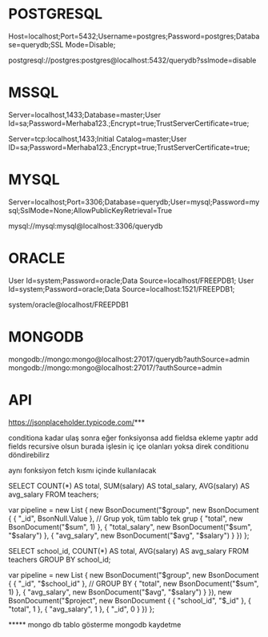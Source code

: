 # POSTGRESQL
Host=localhost;Port=5432;Username=postgres;Password=postgres;Database=querydb;SSL Mode=Disable;

postgresql://postgres:postgres@localhost:5432/querydb?sslmode=disable

# MSSQL
Server=localhost,1433;Database=master;User Id=sa;Password=Merhaba123.;Encrypt=true;TrustServerCertificate=true;

Server=tcp:localhost,1433;Initial Catalog=master;User ID=sa;Password=Merhaba123.;Encrypt=true;TrustServerCertificate=true;

# MYSQL
Server=localhost;Port=3306;Database=querydb;User=mysql;Password=mysql;SslMode=None;AllowPublicKeyRetrieval=True

mysql://mysql:mysql@localhost:3306/querydb

# ORACLE
User Id=system;Password=oracle;Data Source=localhost/FREEPDB1;
User Id=system;Password=oracle;Data Source=localhost:1521/FREEPDB1;

system/oracle@localhost/FREEPDB1

# MONGODB
mongodb://mongo:mongo@localhost:27017/querydb?authSource=admin
mongodb://mongo:mongo@localhost:27017/?authSource=admin

# API
https://jsonplaceholder.typicode.com/***


conditiona kadar ulaş sonra eğer fonksiyonsa add fieldsa ekleme yaptır
add fields recursive olsun burada işlesin iç içe olanları
yoksa direk conditionu döndirebilirz

aynı fonksiyon fetch kısmı içinde kullanılacak


SELECT COUNT(*) AS total, SUM(salary) AS total_salary, AVG(salary) AS avg_salary
FROM teachers;

var pipeline = new List<BsonDocument>
{
    new BsonDocument("$group", new BsonDocument
    {
        { "_id", BsonNull.Value },  // Grup yok, tüm tablo tek grup
        { "total", new BsonDocument("$sum", 1) },
        { "total_salary", new BsonDocument("$sum", "$salary") },
        { "avg_salary", new BsonDocument("$avg", "$salary") }
    })
};



SELECT school_id, COUNT(*) AS total, AVG(salary) AS avg_salary
FROM teachers
GROUP BY school_id;


var pipeline = new List<BsonDocument>
{
    new BsonDocument("$group", new BsonDocument
    {
        { "_id", "$school_id" },   // GROUP BY
        { "total", new BsonDocument("$sum", 1) },
        { "avg_salary", new BsonDocument("$avg", "$salary") }
    }),
    new BsonDocument("$project", new BsonDocument
    {
        { "school_id", "$_id" },
        { "total", 1 },
        { "avg_salary", 1 },
        { "_id", 0 }
    })
};



***** mongo db tablo gösterme
mongodb kaydetme
